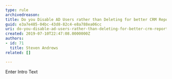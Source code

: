 ```yaml
---
type: rule
archivedreason: 
title: Do you Disable AD Users rather than Deleting for better CRM Reporting?
guid: e3a7e485-04bc-43d8-82c4-e8a788ea06cc
uri: do-you-disable-ad-users-rather-than-deleting-for-better-crm-reporting
created: 2019-07-10T22:47:08.0000000Z
authors:
- id: 71
  title: Steven Andrews
related: []

---
```



Enter Intro Text
<br><excerpt class='endintro'></excerpt><br>



